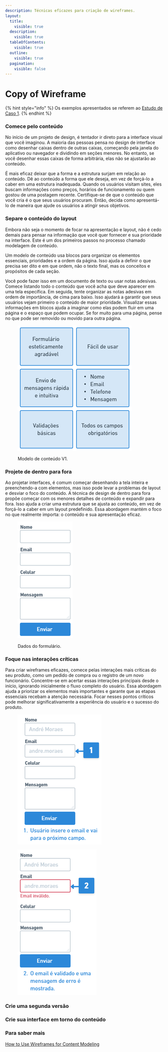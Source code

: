 ```yaml
---
description: Técnicas eficazes para criação de wireframes.
layout:
  title:
    visible: true
  description:
    visible: true
  tableOfContents:
    visible: true
  outline:
    visible: true
  pagination:
    visible: false
---
```


# Copy of Wireframe

{% hint style="info" %}
Os exemplos apresentados se referem ao [Estudo de Caso 1](introducao.md).
{% endhint %}

### Comece pelo conteúdo

No início de um projeto de design, é tentador ir direto para a interface visual que você imaginou. A maioria das pessoas pensa no design de interface como desenhar caixas dentro de outras caixas, começando pela janela do aplicativo ou navegador e dividindo em seções menores. No entanto, se você desenhar essas caixas de forma arbitrária, elas não se ajustarão ao conteúdo.

É mais eficaz deixar que a forma e a estrutura surjam em relação ao conteúdo. Dê ao conteúdo a forma que ele deseja, em vez de forçá-lo a caber em uma estrutura inadequada. Quando os usuários visitam sites, eles buscam informações como preços, horários de funcionamento ou quem gostou de uma postagem recente. Certifique-se de que o conteúdo que você cria é o que seus usuários procuram. Então, decida como apresentá-lo de maneira que ajude os usuários a atingir seus objetivos.

### Separe o conteúdo do layout

Embora não seja o momento de focar na apresentação e layout, não é cedo demais para pensar na informação que você quer fornecer e sua prioridade na interface. Este é um dos primeiros passos no processo chamado modelagem de conteúdo.

Um modelo de conteúdo usa blocos para organizar os elementos essenciais, prioridades e a ordem da página. Isso ajuda a definir o que precisa ser dito e em que ordem, não o texto final, mas os conceitos e propósitos de cada seção.

Você pode fazer isso em um documento de texto ou usar notas adesivas. Comece listando todo o conteúdo que você acha que deve aparecer em uma tela específica. Em seguida, tente organizar as notas adesivas em ordem de importância, de cima para baixo. Isso ajudará a garantir que seus usuários vejam primeiro o conteúdo de maior prioridade. Visualizar essas informações em blocos ajuda a imaginar como elas podem fluir em uma página e o espaço que podem ocupar. Se for muito para uma página, pense no que pode ser removido ou movido para outra página.

<figure><img src="../.gitbook/assets/image (5).png" alt=""><figcaption><p>Modelo de conteúdo V1.</p></figcaption></figure>

### Projete de dentro para fora

Ao projetar interfaces, é comum começar desenhando a tela inteira e preenchendo-a com elementos, mas isso pode levar a problemas de layout e desviar o foco do conteúdo. A técnica de design de dentro para fora propõe começar com os menores detalhes de conteúdo e expandir para fora. Isso ajuda a criar uma estrutura que se ajusta ao conteúdo, em vez de forçá-lo a caber em um layout predefinido. Essa abordagem mantém o foco no que realmente importa: o conteúdo e sua apresentação eficaz.

<figure><img src="../.gitbook/assets/image (6).png" alt=""><figcaption><p>Dados do formulário.</p></figcaption></figure>

### Foque nas interações críticas

Para criar wireframes eficazes, comece pelas interações mais críticas do seu produto, como um pedido de compra ou o registro de um novo funcionário. Concentre-se em acertar essas interações principais desde o início, ignorando inicialmente o fluxo completo do usuário. Essa abordagem ajuda a priorizar os elementos mais importantes e garante que as etapas essenciais recebam a atenção necessária. Focar nesses pontos críticos pode melhorar significativamente a experiência do usuário e o sucesso do produto.

<figure><img src="../.gitbook/assets/image (3).png" alt=""><figcaption></figcaption></figure>

<figure><img src="../.gitbook/assets/image (7).png" alt=""><figcaption></figcaption></figure>

### Crie uma segunda versão



### Crie sua interface em torno do conteúdo

### Para saber mais

[How to Use Wireframes for Content Modeling](https://balsamiq.com/learn/articles/wireframes-content-modeling/)
